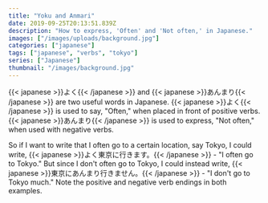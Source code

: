 ```yaml
---
title: "Yoku and Anmari"
date: 2019-09-25T20:13:51.839Z
description: "How to express, 'Often' and 'Not often,' in Japanese."
images: ["/images/uploads/background.jpg"]
categories: ["japanese"]
tags: ["japanese", "verbs", "tokyo"]
series: ["Japanese"]
thumbnail: "/images/background.jpg"
---
```


{{< japanese >}}よく{{< /japanese >}} and {{< japanese >}}あんまり{{< /japanese >}} are two useful words in Japanese. {{< japanese >}}よく{{< /japanese >}} is used to say, "Often," when placed in front of positive verbs. {{< japanese >}}あんまり{{< /japanese >}} is used to express, "Not often," when used with negative verbs.

So if I want to write that I often go to a certain location, say Tokyo, I could write, {{< japanese >}}よく東京に行きます。{{< /japanese >}} - "I often go to Tokyo." But since I don't often go to Tokyo, I could instead write, {{< japanese >}}東京にあんまり行きません。{{< /japanese >}} - "I don't go to Tokyo much." Note the positive and negative verb endings in both examples.
